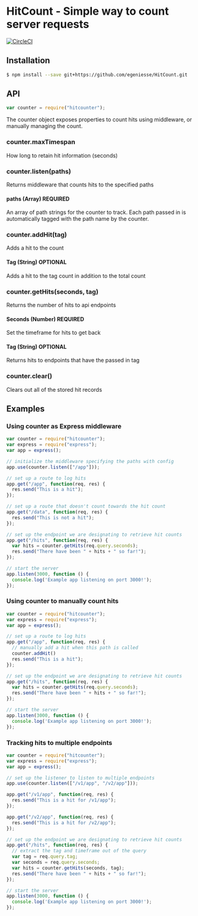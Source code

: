 # HitCount - Simple way to count server requests

[![CircleCI](https://circleci.com/gh/egeniesse/HitCount.svg?style=svg)](https://circleci.com/gh/egeniesse/HitCount)


## Installation

```bash
$ npm install --save git+https://github.com/egeniesse/HitCount.git
```

## API

```js
var counter = require("hitcounter");
```
The counter object exposes properties to count hits using middleware, or manually managing the count.

### counter.maxTimespan
How long to retain hit information (seconds)

### counter.listen(paths)
Returns middleware that counts hits to the specified paths
#### paths (Array) REQUIRED
An array of path strings for the counter to track. Each path passed in is automatically tagged with the path name by the counter.

### counter.addHit(tag)
Adds a hit to the count
#### Tag (String) OPTIONAL
Adds a hit to the tag count in addition to the total count

### counter.getHits(seconds, tag)
Returns the number of hits to api endpoints
#### Seconds (Number) REQUIRED
Set the timeframe for hits to get back
#### Tag (String) OPTIONAL
Returns hits to endpoints that have the passed in tag

### counter.clear()
Clears out all of the stored hit records

## Examples

### Using counter as Express middleware

```js
var counter = require("hitcounter");
var express = require("express");
var app = express();

// initialize the middleware specifying the paths with config
app.use(counter.listen(["/app"]));

// set up a route to log hits
app.get("/app", function(req, res) {
  res.send("This is a hit");
});

// set up a route that doesn't count towards the hit count
app.get("/data", function(req, res) {
  res.send("This is not a hit");
});

// set up the endpoint we are designating to retrieve hit counts
app.get("/hits", function(req, res) {
  var hits = counter.getHits(req.query.seconds);
  res.send("There have been " + hits + " so far!");
});

// start the server
app.listen(3000, function () {
  console.log('Example app listening on port 3000!');
});
```

### Using counter to manually count hits

```js
var counter = require("hitcounter");
var express = require("express");
var app = express();

// set up a route to log hits
app.get("/app", function(req, res) {
  // manually add a hit when this path is called
  counter.addHit()
  res.send("This is a hit");
});

// set up the endpoint we are designating to retrieve hit counts
app.get("/hits", function(req, res) {
  var hits = counter.getHits(req.query.seconds);
  res.send("There have been " + hits + " so far!");
});

// start the server
app.listen(3000, function () {
  console.log('Example app listening on port 3000!');
});
```

### Tracking hits to multiple endpoints

```js
var counter = require("hitcounter");
var express = require("express");
var app = express();

// set up the listener to listen to multiple endpoints
app.use(counter.listen(["/v1/app", "/v2/app"]));

app.get("/v1/app", function(req, res) {
  res.send("This is a hit for /v1/app");
});

app.get("/v2/app", function(req, res) {
  res.send("This is a hit for /v2/app");
});

// set up the endpoint we are designating to retrieve hit counts
app.get("/hits", function(req, res) {
  // extract the tag and timeframe out of the query
  var tag = req.query.tag;
  var seconds = req.query.seconds;
  var hits = counter.getHits(seconds, tag);
  res.send("There have been " + hits + " so far!");
});

// start the server
app.listen(3000, function () {
  console.log('Example app listening on port 3000!');
});
```
